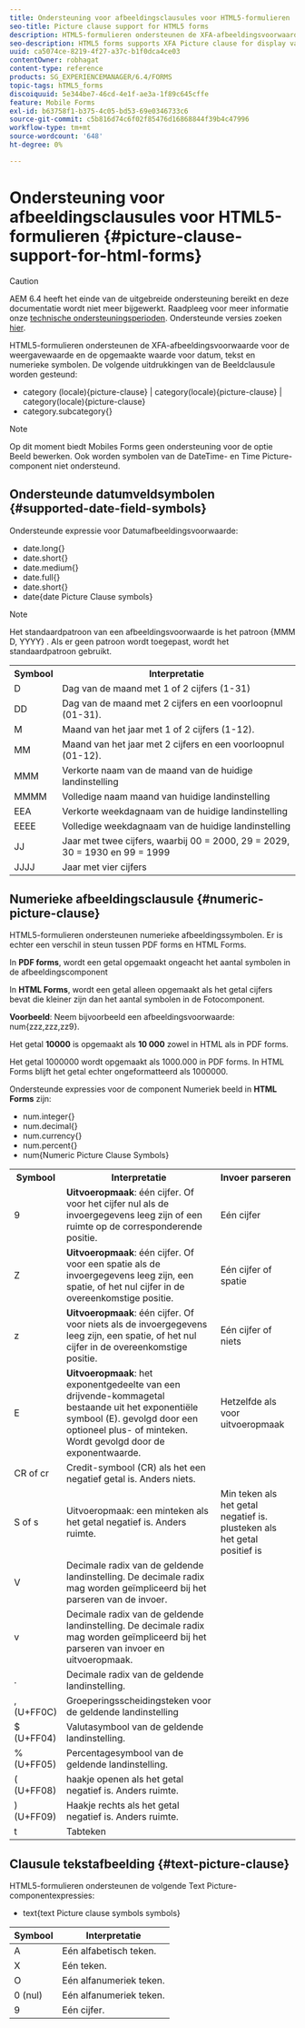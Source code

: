 ```yaml
---
title: Ondersteuning voor afbeeldingsclausules voor HTML5-formulieren
seo-title: Picture clause support for HTML5 forms
description: HTML5-formulieren ondersteunen de XFA-afbeeldingsvoorwaarde voor de weergavewaarde en de opgemaakte waarde voor datum, tekst en numerieke symbolen.
seo-description: HTML5 forms supports XFA Picture clause for display value and formatted value for date, text, and numeric symbols.
uuid: ca5074ce-8219-4f27-a37c-b1f0dca4ce03
contentOwner: robhagat
content-type: reference
products: SG_EXPERIENCEMANAGER/6.4/FORMS
topic-tags: hTML5_forms
discoiquuid: 5e344be7-46cd-4e1f-ae3a-1f89c645cffe
feature: Mobile Forms
exl-id: b63758f1-b375-4c05-bd53-69e0346733c6
source-git-commit: c5b816d74c6f02f85476d16868844f39b4c47996
workflow-type: tm+mt
source-wordcount: '648'
ht-degree: 0%

---
```


# Ondersteuning voor afbeeldingsclausules voor HTML5-formulieren {#picture-clause-support-for-html-forms}

>[!CAUTION]
>
>AEM 6.4 heeft het einde van de uitgebreide ondersteuning bereikt en deze documentatie wordt niet meer bijgewerkt. Raadpleeg voor meer informatie onze [technische ondersteuningsperioden](https://helpx.adobe.com/support/programs/eol-matrix.html). Ondersteunde versies zoeken [hier](https://experienceleague.adobe.com/docs/).

HTML5-formulieren ondersteunen de XFA-afbeeldingsvoorwaarde voor de weergavewaarde en de opgemaakte waarde voor datum, tekst en numerieke symbolen. De volgende uitdrukkingen van de Beeldclausule worden gesteund:

* category (locale){picture-clause} | category(locale){picture-clause} | category(locale){picture-clause}
* category.subcategory{}

>[!NOTE]
>
>Op dit moment biedt Mobiles Forms geen ondersteuning voor de optie Beeld bewerken. Ook worden symbolen van de DateTime- en Time Picture-component niet ondersteund.

## Ondersteunde datumveldsymbolen {#supported-date-field-symbols}

Ondersteunde expressie voor Datumafbeeldingsvoorwaarde:

* date.long{}
* date.short{}
* date.medium{}
* date.full{}
* date.short{}
* date{date Picture Clause symbols}

>[!NOTE]
>
>Het standaardpatroon van een afbeeldingsvoorwaarde is het patroon {MMM D, YYYY} . Als er geen patroon wordt toegepast, wordt het standaardpatroon gebruikt.

<table> 
 <tbody>
  <tr>
   <th><strong>Symbool</strong></th> 
   <th>Interpretatie</th> 
  </tr>
  <tr>
   <td>D</td> 
   <td>Dag van de maand met 1 of 2 cijfers (1-31)</td> 
  </tr>
  <tr>
   <td>DD</td> 
   <td>Dag van de maand met 2 cijfers en een voorloopnul (01-31).<br /> </td> 
  </tr>
  <tr>
   <td>M</td> 
   <td>Maand van het jaar met 1 of 2 cijfers (1-12).<br /> </td> 
  </tr>
  <tr>
   <td>MM</td> 
   <td>Maand van het jaar met 2 cijfers en een voorloopnul (01-12).<br /> </td> 
  </tr>
  <tr>
   <td>MMM</td> 
   <td>Verkorte naam van de maand van de huidige landinstelling<br /> </td> 
  </tr>
  <tr>
   <td>MMMM</td> 
   <td>Volledige naam maand van huidige landinstelling<br /> </td> 
  </tr>
  <tr>
   <td>EEA</td> 
   <td>Verkorte weekdagnaam van de huidige landinstelling<br /> </td> 
  </tr>
  <tr>
   <td>EEEE</td> 
   <td>Volledige weekdagnaam van de huidige landinstelling<br /> </td> 
  </tr>
  <tr>
   <td>JJ</td> 
   <td>Jaar met twee cijfers, waarbij 00 = 2000, 29 = 2029, 30 = 1930 en 99 = 1999<br /> </td> 
  </tr>
  <tr>
   <td>JJJJ</td> 
   <td>Jaar met vier cijfers<br /> </td> 
  </tr>
 </tbody>
</table>

## Numerieke afbeeldingsclausule {#numeric-picture-clause}

HTML5-formulieren ondersteunen numerieke afbeeldingssymbolen. Er is echter een verschil in steun tussen PDF forms en HTML Forms.

In **PDF forms**, wordt een getal opgemaakt ongeacht het aantal symbolen in de afbeeldingscomponent

In **HTML Forms**, wordt een getal alleen opgemaakt als het getal cijfers bevat die kleiner zijn dan het aantal symbolen in de Fotocomponent.

**Voorbeeld**: Neem bijvoorbeeld een afbeeldingsvoorwaarde: num{zzz,zzz,zz9}.

Het getal **10000** is opgemaakt als **10 000** zowel in HTML als in PDF forms.

Het getal 1000000 wordt opgemaakt als 1000.000 in PDF forms. In HTML Forms blijft het getal echter ongeformatteerd als 1000000.

Ondersteunde expressies voor de component Numeriek beeld in **HTML Forms** zijn:

* num.integer{}
* num.decimal{}
* num.currency{}
* num.percent{}
* num{Numeric Picture Clause Symbols}

<table> 
 <tbody>
  <tr>
   <th><strong>Symbool</strong></th> 
   <th><strong>Interpretatie</strong></th> 
   <th>Invoer parseren</th> 
  </tr>
  <tr>
   <td>9</td> 
   <td><strong>Uitvoeropmaak</strong>: één cijfer. Of voor het cijfer nul als de invoergegevens leeg zijn of een ruimte op de corresponderende positie.<br /> </td> 
   <td>Eén cijfer</td> 
  </tr>
  <tr>
   <td>Z</td> 
   <td><strong>Uitvoeropmaak</strong>: één cijfer. Of voor een spatie als de invoergegevens leeg zijn, een spatie, of het nul cijfer in de overeenkomstige positie.<br /> </td> 
   <td>Eén cijfer of spatie</td> 
  </tr>
  <tr>
   <td>z</td> 
   <td><strong>Uitvoeropmaak</strong>: één cijfer. Of voor niets als de invoergegevens leeg zijn, een spatie, of het nul cijfer in de overeenkomstige positie.<br /> </td> 
   <td>Eén cijfer of niets</td> 
  </tr>
  <tr>
   <td>E</td> 
   <td><strong>Uitvoeropmaak</strong>: het exponentgedeelte van een drijvende-kommagetal bestaande uit het exponentiële symbool (E). gevolgd door een optioneel plus- of minteken. Wordt gevolgd door de exponentwaarde.<br /> </td> 
   <td>Hetzelfde als voor uitvoeropmaak</td> 
  </tr>
  <tr>
   <td>CR of cr<br /> </td> 
   <td>Credit-symbool (CR) als het een negatief getal is. Anders niets.</td> 
   <td><br type="_moz" /> </td> 
  </tr>
  <tr>
   <td>S of s<br /> </td> 
   <td>Uitvoeropmaak: een minteken als het getal negatief is. Anders ruimte.<br /> </td> 
   <td>Min teken als het getal negatief is. plusteken als het getal positief is</td> 
  </tr>
  <tr>
   <td>V</td> 
   <td>Decimale radix van de geldende landinstelling. De decimale radix mag worden geïmpliceerd bij het parseren van de invoer.</td> 
   <td><br type="_moz" /> </td> 
  </tr>
  <tr>
   <td>v</td> 
   <td>Decimale radix van de geldende landinstelling. De decimale radix mag worden geïmpliceerd bij het parseren van invoer en uitvoeropmaak.</td> 
   <td><br type="_moz" /> </td> 
  </tr>
  <tr>
   <td>.</td> 
   <td>Decimale radix van de geldende landinstelling.</td> 
   <td><br type="_moz" /> </td> 
  </tr>
  <tr>
   <td>, (U+FF0C)</td> 
   <td>Groeperingsscheidingsteken voor de geldende landinstelling</td> 
   <td><br type="_moz" /> </td> 
  </tr>
  <tr>
   <td>$ (U+FF04)</td> 
   <td>Valutasymbool van de geldende landinstelling.</td> 
   <td><br type="_moz" /> </td> 
  </tr>
  <tr>
   <td>% (U+FF05)</td> 
   <td>Percentagesymbool van de geldende landinstelling.</td> 
   <td><br type="_moz" /> </td> 
  </tr>
  <tr>
   <td>( (U+FF08)</td> 
   <td>haakje openen als het getal negatief is. Anders ruimte.</td> 
   <td><br type="_moz" /> </td> 
  </tr>
  <tr>
   <td>) (U+FF09)</td> 
   <td>Haakje rechts als het getal negatief is. Anders ruimte.</td> 
   <td><br type="_moz" /> </td> 
  </tr>
  <tr>
   <td>t</td> 
   <td>Tabteken</td> 
   <td><br type="_moz" /> </td> 
  </tr>
 </tbody>
</table>

## Clausule tekstafbeelding {#text-picture-clause}

HTML5-formulieren ondersteunen de volgende Text Picture-componentexpressies:

* text{text Picture clause symbols symbols}

| **Symbool** | **Interpretatie** |
|---|---|
| A | Eén alfabetisch teken. |
| X | Eén teken. |
| O | Eén alfanumeriek teken. |
| 0 (nul) | Eén alfanumeriek teken. |
| 9 | Eén cijfer. |
